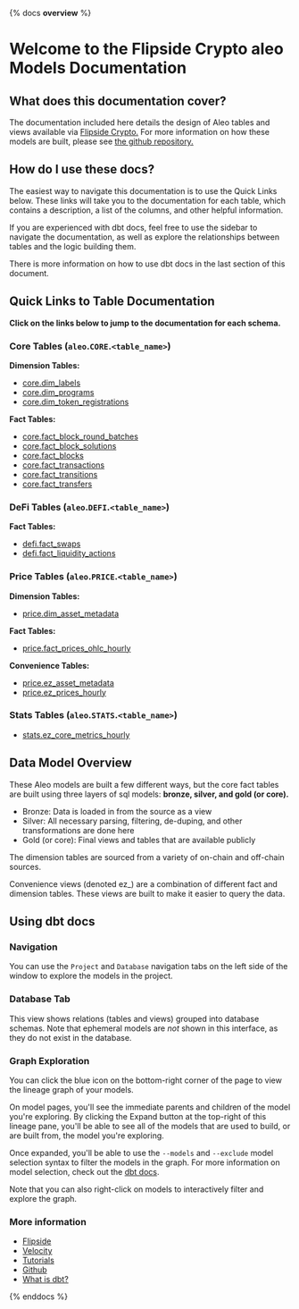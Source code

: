 {% docs __overview__ %}

# Welcome to the Flipside Crypto aleo Models Documentation

## **What does this documentation cover?**
The documentation included here details the design of Aleo tables and views available via [Flipside Crypto.](https://flipsidecrypto.xyz/) For more information on how these models are built, please see [the github repository.](https://github.com/flipsideCrypto/aleo-models/)

## **How do I use these docs?**
The easiest way to navigate this documentation is to use the Quick Links below. These links will take you to the documentation for each table, which contains a description, a list of the columns, and other helpful information.

If you are experienced with dbt docs, feel free to use the sidebar to navigate the documentation, as well as explore the relationships between tables and the logic building them.

There is more information on how to use dbt docs in the last section of this document.

## **Quick Links to Table Documentation**

**Click on the links below to jump to the documentation for each schema.**

### Core Tables (`aleo`.`CORE`.`<table_name>`)

**Dimension Tables:**
- [core.dim_labels](https://flipsidecrypto.github.io/aleo-models/#!/model/model.aleo_models.core__dim_labels)
- [core.dim_programs](https://flipsidecrypto.github.io/aleo-models/#!/model/model.aleo_models.core__dim_programs)
- [core.dim_token_registrations](https://flipsidecrypto.github.io/aleo-models/#!/model/model.aleo_models.core__dim_token_registrations)

**Fact Tables:**
- [core.fact_block_round_batches](https://flipsidecrypto.github.io/aleo-models/#!/model/model.aleo_models.core__fact_block_round_batches)
- [core.fact_block_solutions](https://flipsidecrypto.github.io/aleo-models/#!/model/model.aleo_models.core__fact_block_solutions)
- [core.fact_blocks](https://flipsidecrypto.github.io/aleo-models/#!/model/model.aleo_models.core__fact_blocks)
- [core.fact_transactions](https://flipsidecrypto.github.io/aleo-models/#!/model/model.aleo_models.core__fact_transactions)
- [core.fact_transitions](https://flipsidecrypto.github.io/aleo-models/#!/model/model.aleo_models.core__fact_transitions)
- [core.fact_transfers](https://flipsidecrypto.github.io/aleo-models/#!/model/model.aleo_models.core__fact_transfers)

### DeFi Tables (`aleo`.`DEFI`.`<table_name>`)

**Fact Tables:**
- [defi.fact_swaps](https://flipsidecrypto.github.io/aleo-models/#!/model/model.aleo_models.defi__fact_swaps)
- [defi.fact_liquidity_actions](https://flipsidecrypto.github.io/aleo-models/#!/model/model.aleo_models.defi__fact_liquidity_actions)

### Price Tables (`aleo`.`PRICE`.`<table_name>`)

**Dimension Tables:**
- [price.dim_asset_metadata](https://flipsidecrypto.github.io/aleo-models/#!/model/model.aleo_models.price__dim_asset_metadata)

**Fact Tables:**
- [price.fact_prices_ohlc_hourly](https://flipsidecrypto.github.io/aleo-models/#!/model/model.aleo_models.price__fact_prices_ohlc_hourly)

**Convenience Tables:**
- [price.ez_asset_metadata](https://flipsidecrypto.github.io/aleo-models/#!/model/model.aleo_models.price__ez_asset_metadata)
- [price.ez_prices_hourly](https://flipsidecrypto.github.io/aleo-models/#!/model/model.aleo_models.price__ez_prices_hourly)

### Stats Tables (`aleo`.`STATS`.`<table_name>`)

- [stats.ez_core_metrics_hourly](https://flipsidecrypto.github.io/aleo-models/#!/model/model.aleo_models.stats__ez_core_metrics_hourly)

## **Data Model Overview**

These Aleo models are built a few different ways, but the core fact tables are built using three layers of sql models: **bronze, silver, and gold (or core).**

- Bronze: Data is loaded in from the source as a view
- Silver: All necessary parsing, filtering, de-duping, and other transformations are done here
- Gold (or core): Final views and tables that are available publicly

The dimension tables are sourced from a variety of on-chain and off-chain sources.

Convenience views (denoted ez_) are a combination of different fact and dimension tables. These views are built to make it easier to query the data.

## **Using dbt docs**
### Navigation

You can use the ```Project``` and ```Database``` navigation tabs on the left side of the window to explore the models in the project.

### Database Tab

This view shows relations (tables and views) grouped into database schemas. Note that ephemeral models are *not* shown in this interface, as they do not exist in the database.

### Graph Exploration

You can click the blue icon on the bottom-right corner of the page to view the lineage graph of your models.

On model pages, you'll see the immediate parents and children of the model you're exploring. By clicking the Expand button at the top-right of this lineage pane, you'll be able to see all of the models that are used to build, or are built from, the model you're exploring.

Once expanded, you'll be able to use the ```--models``` and ```--exclude``` model selection syntax to filter the models in the graph. For more information on model selection, check out the [dbt docs](https://docs.getdbt.com/docs/model-selection-syntax).

Note that you can also right-click on models to interactively filter and explore the graph.


### **More information**
- [Flipside](https://flipsidecrypto.xyz/)
- [Velocity](https://app.flipsidecrypto.com/velocity?nav=Discover)
- [Tutorials](https://docs.flipsidecrypto.com/our-data/tutorials)
- [Github](https://github.com/FlipsideCrypto/aleo-models)
- [What is dbt?](https://docs.getdbt.com/docs/introduction)

{% enddocs %}